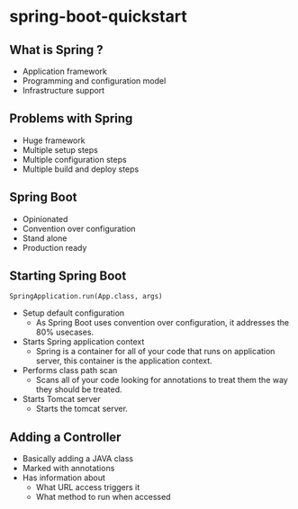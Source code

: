 # spring-boot-quickstart

## What is Spring ?
  * Application framework
  * Programming and configuration model
  * Infrastructure support
  
## Problems with Spring
  * Huge framework
  * Multiple setup steps
  * Multiple configuration steps
  * Multiple build and deploy steps
  
## Spring Boot
  * Opinionated
  * Convention over configuration
  * Stand alone
  * Production ready
  
## Starting Spring Boot
  ```
  SpringApplication.run(App.class, args)
  ```
  * Setup default configuration
    * As Spring Boot uses convention over configuration, it addresses the 80% usecases.
  * Starts Spring application context
    * Spring is a container for all of your code that runs on application server, this container is the application context.
  * Performs class path scan
    * Scans all of your code looking for annotations to treat them the way they should be treated.
  * Starts Tomcat server
    * Starts the tomcat server.

## Adding a Controller
  * Basically adding a JAVA class
  * Marked with annotations
  * Has information about
    * What URL access triggers it
    * What method to run when accessed
